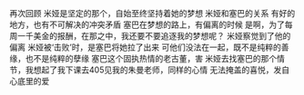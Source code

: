再次回顾
米娅是坚定的那个，自始至终坚持着她的梦想
米娅和塞巴的关系
有好的地方，也有不可解决的冲突矛盾
塞巴在梦想的路上，有偏离的时候
是啊，为了每周一千美金的报酬，在那之中，我还要不要追逐我的梦想呢？
米娅察觉到了他的偏离
米娅被‘击败’时，是塞巴将她拉了出来
可他们没法在一起，既不是纯粹的善缘，也不是纯粹的孽缘
塞巴这个固执热情的老古董，害
米娅去找塞巴的那个情节，我想起了我下课去405见我的朱曼老师，同样的心情
无法掩盖的喜悦，发自心底里的爱